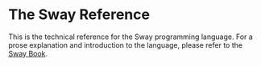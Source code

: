# The Sway Reference

<!-- markdown-link-check-disable -->
This is the technical reference for the Sway programming language. For a prose explanation and introduction to the language, please refer to the [Sway Book](https://fuellabs.github.io/sway/v0.54.0/book/).
<!-- markdown-link-check-enable -->
